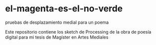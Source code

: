 el-magenta-es-el-no-verde
=========================

pruebas de desplazamiento medial para un poema

Este repositorio contiene los sketch de Processing de la obra de poesía digital para mi tesis de Magíster en Artes Mediales

